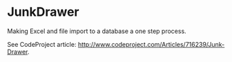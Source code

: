 JunkDrawer
==============
Making Excel and file import to a database a one step process.

See CodeProject article: http://www.codeproject.com/Articles/716239/Junk-Drawer.
